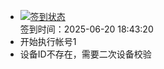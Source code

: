 - [![签到状态](https://github.com/womade/Cloud189-Actions/actions/workflows/main.yml/badge.svg?branch=main)](https://github.com/womade/Cloud189-Actions/actions/workflows/main.yml) <br> 签到时间：2025-06-20 18:43:20
- 开始执行帐号1
- 设备ID不存在，需要二次设备校验
